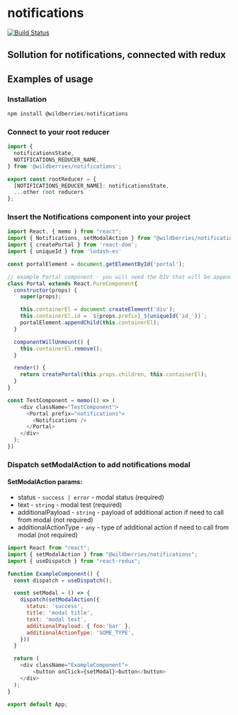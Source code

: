 # notifications

[![Build Status](https://travis-ci.com/mihanizm56/notifications.svg?branch=master)](https://travis-ci.com/mihanizm56/notifications)

## Sollution for notifications, connected with redux

## Examples of usage

### Installation

```javascript
npm install @wildberries/notifications
```

### Connect to your root reducer

```javascript
import {
  notificationsState,
  NOTIFICATIONS_REDUCER_NAME,
} from '@wildberries/notifications';

export const rootReducer = {
  [NOTIFICATIONS_REDUCER_NAME]: notificationsState,
  ...other root reducers
};
```

### Insert the Notifications component into your project

```javascript
import React, { memo } from "react";
import { Notifications, setModalAction } from "@wildberries/notifications";
import { createPortal } from 'react-dom';
import { uniqueId } from 'lodash-es'

const portalElement = document.getElementById('portal');

// example Portal component - you will need the DIV that will be appended by notifications
class Portal extends React.PureComponent{
  constructor(props) {
    super(props);

    this.containerEl = document.createElement('div');
    this.containerEl.id = `${props.prefix}_${uniqueId('id_')}`;
    portalElement.appendChild(this.containerEl);
  }

  componentWillUnmount() {
    this.containerEl.remove();
  }

  render() {
    return createPortal(this.props.children, this.containerEl);
  }
}

const TestComponent = memo(() => (
    <div className="TestComponent">
      <Portal prefix="notifications">
        <Notifications />
      </Portal>
    </div>
  );
})
```

### Dispatch setModalAction to add notifications modal

#### SetModalAction params:
 - status - `success | error` - modal status (required)
 - text - `string` - modal test (required)
 - additionalPayload - `string` - payload of additional action if need to call from modal (not required)
 - additionalActionType - `any` - type of additional action if need to call from modal (not required)

```javascript
import React from "react";
import { setModalAction } from "@wildberries/notifications";
import { useDispatch } from "react-redux";

function ExampleComponent() {
  const dispatch = useDispatch();

  const setModal = () => {
    dispatch(setModalAction({
      status: 'success',
      title: 'modal title',
      text: 'modal text',
      additionalPayload: { foo:'bar' }, 
      additionalActionType: 'SOME_TYPE',
    }))
  }

  return (
    <div className="ExampleComponent">
        <button onClick={setModal}>button</button>
    </div>
  );
}

export default App;
```
